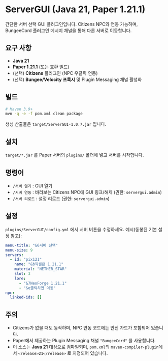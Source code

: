 # ServerGUI (Java 21, Paper 1.21.1)

간단한 서버 선택 GUI 플러그인입니다. Citizens NPC와 연동 가능하며,
BungeeCord 플러그인 메시지 채널을 통해 다른 서버로 이동합니다.

## 요구 사항
- **Java 21**
- **Paper 1.21.1** (또는 호환 빌드)
- (선택) **Citizens** 플러그인 (NPC 우클릭 연동)
- (선택) **Bungee/Velocity 프록시** 및 Plugin Messaging 채널 활성화

## 빌드
```bash
# Maven 3.9+
mvn -q -e -f pom.xml clean package
```
생성 산출물은 `target/ServerGUI-1.0.7.jar` 입니다.

## 설치
`target/*.jar` 를 Paper 서버의 `plugins/` 폴더에 넣고 서버를 시작합니다.

## 명령어
- `/서버 열기` : GUI 열기
- `/서버 연동` : 바라보는 Citizens NPC에 GUI 링크/해제 (권한: `servergui.admin`)
- `/서버 리로드` : 설정 리로드 (권한: `servergui.admin`)

## 설정
`plugins/ServerGUI/config.yml` 에서 서버 버튼을 수정하세요.
예시(동봉된 기본 설정 참고):
```yaml
menu-title: "&6서버 선택"
menu-size: 9
servers:
  - id: "pix121"
    name: "&b픽셀몬 1.21.1"
    material: "NETHER_STAR"
    slot: 3
    lore:
      - "&7NeoForge 1.21.1"
      - "&e클릭하면 이동"
npc:
  linked-ids: []
```

## 주의
- Citizens가 없을 때도 동작하며, NPC 연동 코드에는 안전 가드가 포함되어 있습니다.
- Paper에서 제공하는 Plugin Messaging 채널 `"BungeeCord"` 를 사용합니다.
- 이 소스는 **Java 21** 대상으로 컴파일되며, `pom.xml`의 `maven-compiler-plugin`에서 `<release>21</release>` 로 지정되어 있습니다.

